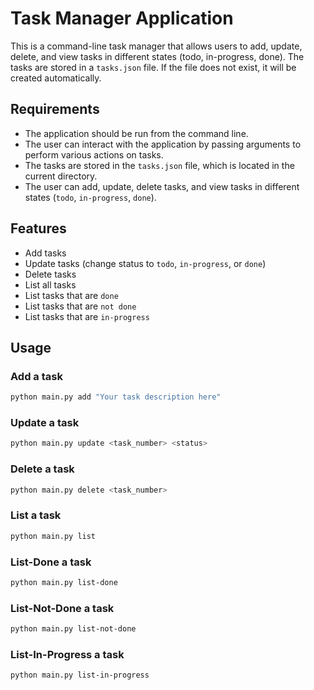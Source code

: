 # Task Manager Application

This is a command-line task manager that allows users to add, update, delete, and view tasks in different states (todo, in-progress, done). The tasks are stored in a `tasks.json` file. If the file does not exist, it will be created automatically.

## Requirements
- The application should be run from the command line.
- The user can interact with the application by passing arguments to perform various actions on tasks.
- The tasks are stored in the `tasks.json` file, which is located in the current directory.
- The user can add, update, delete tasks, and view tasks in different states (`todo`, `in-progress`, `done`).

## Features
- Add tasks
- Update tasks (change status to `todo`, `in-progress`, or `done`)
- Delete tasks
- List all tasks
- List tasks that are `done`
- List tasks that are `not done`
- List tasks that are `in-progress`

## Usage

### Add a task

```bash
python main.py add "Your task description here"
```

### Update a task

```bash
python main.py update <task_number> <status>
```

### Delete a task

```bash
python main.py delete <task_number>
```

### List a task

```bash
python main.py list
```

### List-Done a task

```bash
python main.py list-done
```

### List-Not-Done a task

```bash
python main.py list-not-done
```

### List-In-Progress a task

```bash
python main.py list-in-progress
```

